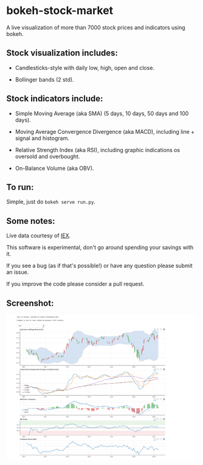 # bokeh-stock-market

A live visualization of more than 7000 stock prices and indicators using bokeh.

## Stock visualization includes:

* Candlesticks-style with daily low, high, open and close.

* Bollinger bands (2 std).

## Stock indicators include:

* Simple Moving Average (aka SMA) (5 days, 10 days, 50 days and 100 days).

* Moving Average Convergence Divergence (aka MACD), including line + signal and histogram.

* Relative Strength Index (aka RSI), including graphic indications os oversold and overbought.

* On-Balance Volume (aka OBV).

## To run:

Simple, just do `bokeh serve run.py`.

## Some notes:

Live data courtesy of [IEX](https://iextrading.com/).

This software is experimental, don't go around spending your savings with it.

If you see a bug (as if that's possible!) or have any question please submit an issue.

If you improve the code please consider a pull request. 

## Screenshot:

![Screenshot](screenshot.png?raw=true "Title")
